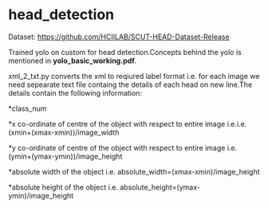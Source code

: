 # head_detection

Dataset: https://github.com/HCIILAB/SCUT-HEAD-Dataset-Release

Trained yolo on custom for head detection.Concepts behind the yolo is mentioned in **yolo_basic_working.pdf**.

xml_2_txt.py converts the xml to reqiured label format i.e. for each image we need sepearate text file containg the details of each head on new line.The details contain the following information:

*class_num

*x co-ordinate of centre of the object with respect to entire image i.e.i.e.(xmin+(xmax-xmin))/image_width

*y co-ordinate of centre of the object with respect to entire image i.e.(ymin+(ymax-ymin))/image_height

*absolute width of the object i.e. absolute_width=(xmax-xmin)/image_height

*absolute height of the object i.e. absolute_height=(ymax-ymin)/image_height
